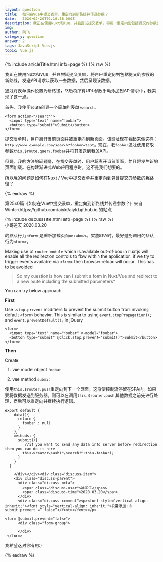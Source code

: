 ```yaml
---
layout: question
title:  如何在Vue中提交表单，重定向到新路线并传递参数？
date:   2020-03-20T06:18:28.000Z
description: 我正在使用Nuxt和Vue，并且尝试提交表单，将用户重定向到包括提交的参数的新路线，发送API请求以获取一些数据，然后呈现该数据。通过将表单操作设置为...
img: 
author: 阿飞
category: question
answer: 2
tags: JavaScript Vue.js
topic: Vue.js
---
```

<div class="article-root">
  <div class="article">
    {% include articleTitle.html info=page %}
    {% raw %}
    <div class="article-content"><p><font style="vertical-align: inherit;"><font style="vertical-align: inherit;">我正在使用Nuxt和Vue，并且尝试提交表单，将用户重定向到包括提交的参数的新路线，发送API请求以获取一些数据，然后呈现该数据。</font></font></p>

<p><font style="vertical-align: inherit;"><font style="vertical-align: inherit;">通过将表单操作设置为新路径，然后将所有URL参数手动添加到API请求中，我实现了这一点。</font></font></p>

<p><font style="vertical-align: inherit;"><font style="vertical-align: inherit;">首先，我使用route创建一个简单的表单</font></font><code>/search</code><font style="vertical-align: inherit;"><font style="vertical-align: inherit;">。</font></font></p>

<pre><code>&lt;form action="/search"&gt;<font></font>
  &lt;input type="text" name="foobar"&gt;<font></font>
  &lt;button type="submit"&gt;Submit&lt;/button&gt;<font></font>
&lt;/form&gt;<font></font>
</code></pre>

<p><font style="vertical-align: inherit;"><font style="vertical-align: inherit;">提交表单时，用户离开当前页面并被重定向到新页面。</font><font style="vertical-align: inherit;">该网址现在看起来像这样：</font></font><code>http://www.example.com/search?foobar=test</code><font style="vertical-align: inherit;"><font style="vertical-align: inherit;">。</font><font style="vertical-align: inherit;">现在，我</font></font><code>foobar</code><font style="vertical-align: inherit;"><font style="vertical-align: inherit;">通过使用</font><font style="vertical-align: inherit;">获取</font><font style="vertical-align: inherit;">参数</font></font><code>this.$route.query.foobar</code><font style="vertical-align: inherit;"><font style="vertical-align: inherit;">并将其发送到我的API。</font></font></p>

<p><font style="vertical-align: inherit;"><font style="vertical-align: inherit;">但是，我的方法的问题是，在提交表单时，用户将离开当前页面，并且将发生新的页面加载。</font><font style="vertical-align: inherit;">在构建渐进式Web应用程序时，这不是我们想要的。</font></font></p>

<p><font style="vertical-align: inherit;"><font style="vertical-align: inherit;">所以我的问题是如何在Nuxt / Vue中提交表单并重定向到包含提交的参数的新路径？</font></font></p></div>
    {% endraw %}
  </div>
  <p class="winter_mark">第2540篇《如何在Vue中提交表单，重定向到新路线并传递参数？》来自Winter(https://github.com/aiyld/aiyld.github.io)的站点</p>
  <div class="discuss-wrapper">
    {% include discussTitle.html info=page %}
    {% raw %}
    <div class="discuss-item">
        <div class="discuss-parent">
          <div class="discuss-meta">
            <span class="discuss-user">小哥逆天</span>
            <span class="discuss-time">2020.03.20</span>
          </div>
          <div class="discuss-comment"><p><font style="vertical-align: inherit;"><font style="vertical-align: inherit;">的默认行为</font></font><code>&lt;form&gt;</code><font style="vertical-align: inherit;"><font style="vertical-align: inherit;">是重新加载页面</font></font><code>onsubmit</code><font style="vertical-align: inherit;"><font style="vertical-align: inherit;">。</font><font style="vertical-align: inherit;">实施SPA时，最好避免调用的默认行为</font></font><code>&lt;form&gt;</code><font style="vertical-align: inherit;"><font style="vertical-align: inherit;">。</font></font></p>

<p>Making use of <code>router module</code> which is available out-of-box in nuxtjs will enable all the redirection controls to flow within the application. if we try to trigger events available via <code>&lt;form&gt;</code> then browser reload will occur. This has to be avoided.</p>

<blockquote>
  <p>So my question is how can I submit a form in Nuxt/Vue and redirect to
  a new route including the submitted parameters?</p>
</blockquote>

<p>You can try below approach</p>

<p><strong>First</strong></p>

<p>Use <code>.stop.prevent</code> modifiers to prevent the submit button from invoking default <code>&lt;form&gt;</code> behavior. This is similar to using <code>event.stopPropagation();</code> and <code>event.preventDefault();</code> in jQuery</p>

<pre><code>&lt;form&gt;<font></font>
  &lt;input type="text" name="foobar" v-model="foobar"&gt;<font></font>
  &lt;button type="submit" @click.stop.prevent="submit()"&gt;Submit&lt;/button&gt;<font></font>
&lt;/form&gt;<font></font>
</code></pre>

<p><strong>Then</strong> </p>

<p>Create </p>

<ol>
<li><p>vue model object <code>foobar</code> </p></li>
<li><p>vue method <code>submit</code></p></li>
</ol>

<p><font style="vertical-align: inherit;"><font style="vertical-align: inherit;">使用</font></font><code>this.$router.push</code><font style="vertical-align: inherit;"><font style="vertical-align: inherit;">重定向到下一个页面。</font><font style="vertical-align: inherit;">这将使控制流停留在SPA内。</font><font style="vertical-align: inherit;">如果要将数据发送到服务器，则可以在调用</font></font><code>this.$router.push</code><font style="vertical-align: inherit;"><font style="vertical-align: inherit;">  其他</font><font style="vertical-align: inherit;">数据之前先进行处理，然后</font><font style="vertical-align: inherit;">可以重定向并继续执行逻辑。</font></font></p>

<pre><code>export default {<font></font>
    data(){<font></font>
      return {<font></font>
        foobar : null<font></font>
      }<font></font>
    },<font></font>
    methods: {<font></font>
      submit(){<font></font>
         //if you want to send any data into server before redirection then you can do it here<font></font>
        this.$router.push("/search?"+this.foobar);<font></font>
      }<font></font>
    }<font></font>
  }<font></font>
</code></pre></div>
        </div></div><div class="discuss-item">
        <div class="discuss-parent">
          <div class="discuss-meta">
            <span class="discuss-user">神乐乐</span>
            <span class="discuss-time">2020.03.20</span>
          </div>
          <div class="discuss-comment"><p><font style="vertical-align: inherit;"><font style="vertical-align: inherit;">只需添加：@ submit.prevent =“ false”</font></font></p>

<pre><code>&lt;form @submit.prevent="false"&gt;<font></font>
      &lt;div class="form-group"&gt;<font></font>
<font></font>
      &lt;/div&gt;   <font></font>
 &lt;/form&gt;<font></font>
</code></pre>

<p><font style="vertical-align: inherit;"><font style="vertical-align: inherit;">我希望这对你有用:)</font></font></p></div>
        </div></div>
    {% endraw %}
  </div>
<div>
